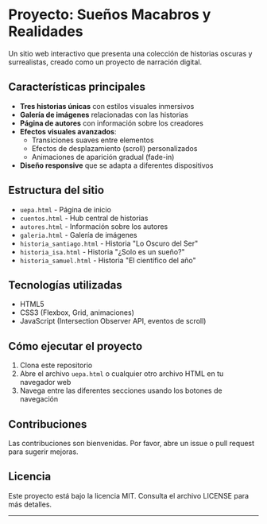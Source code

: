 # Proyecto: Sueños Macabros y Realidades

Un sitio web interactivo que presenta una colección de historias oscuras y surrealistas, creado como un proyecto de narración digital.

## Características principales

- **Tres historias únicas** con estilos visuales inmersivos
- **Galería de imágenes** relacionadas con las historias
- **Página de autores** con información sobre los creadores
- **Efectos visuales avanzados**:
  - Transiciones suaves entre elementos
  - Efectos de desplazamiento (scroll) personalizados
  - Animaciones de aparición gradual (fade-in)
- **Diseño responsive** que se adapta a diferentes dispositivos

## Estructura del sitio

- `uepa.html` - Página de inicio
- `cuentos.html` - Hub central de historias
- `autores.html` - Información sobre los autores
- `galeria.html` - Galería de imágenes
- `historia_santiago.html` - Historia "Lo Oscuro del Ser"
- `historia_isa.html` - Historia "¿Solo es un sueño?"
- `historia_samuel.html` - Historia "El científico del año"

## Tecnologías utilizadas

- HTML5
- CSS3 (Flexbox, Grid, animaciones)
- JavaScript (Intersection Observer API, eventos de scroll)

## Cómo ejecutar el proyecto

1. Clona este repositorio
2. Abre el archivo `uepa.html` o cualquier otro archivo HTML en tu navegador web
3. Navega entre las diferentes secciones usando los botones de navegación

## Contribuciones

Las contribuciones son bienvenidas. Por favor, abre un issue o pull request para sugerir mejoras.

## Licencia

Este proyecto está bajo la licencia MIT. Consulta el archivo LICENSE para más detalles.

---
